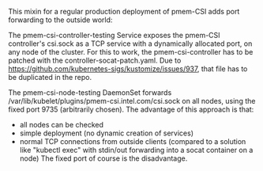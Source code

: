This mixin for a regular production deployment of pmem-CSI adds port
forwarding to the outside world:

The pmem-csi-controller-testing Service exposes the pmem-CSI controller's
csi.sock as a TCP service with a dynamically allocated port, on any
node of the cluster. For this to work, the pmem-csi-controller has
to be patched with the controller-socat-patch.yaml. Due to
https://github.com/kubernetes-sigs/kustomize/issues/937, that file has to
be duplicated in the repo.

The pmem-csi-node-testing DaemonSet forwards
/var/lib/kubelet/plugins/pmem-csi.intel.com/csi.sock on all nodes,
using the fixed port 9735 (arbitrarily chosen). The advantage of this
approach is that:
- all nodes can be checked
- simple deployment (no dynamic creation of services)
- normal TCP connections from outside clients (compared to a solution
  like "kubectl exec" with stdin/out forwarding into a socat container
  on a node)
The fixed port of course is the disadvantage.
